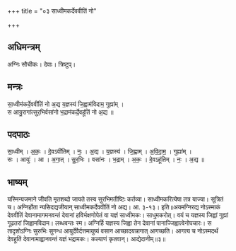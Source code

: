 +++
title = "०३ साध्वीमकर्देववीतिं नो"

+++
## अधिमन्त्रम्
अग्निः सौचीकः। देवाः। त्रिष्टुप्।

## मन्त्रः
सा॒ध्वीम॑कर्दे॒ववी॑तिं नो अ॒द्य य॒ज्ञस्य॑ जि॒ह्वाम॑विदाम॒ गुह्या॑म् ।  
स आयु॒रागा॑त्सुर॒भिर्वसा॑नो भ॒द्राम॑कर्दे॒वहू॑तिं नो अ॒द्य ॥

## पदपाठः
सा॒ध्वीम् । अ॒कः॒ । दे॒वऽवी॑तिम् । नः॒ । अ॒द्य । य॒ज्ञस्य॑ । जि॒ह्वाम् । अ॒वि॒दा॒म॒ । गुह्या॑म् ।  
सः । आयुः॑ । आ । अ॒गा॒त् । सु॒र॒भिः । वसा॑नः । भ॒द्राम् । अ॒कः॒ । दे॒वऽहू॑तिम् । नः॒ । अ॒द्य ॥

## भाष्यम्
यस्मिन्यजमाने जीवति मृतशब्दो जायते तस्य सुरभिमतीष्टिः कर्तव्या। साध्वीमकरित्येषा तत्र याज्या। सूत्रितं च। अग्निर्होता न्यसिदद्यजीयान् साध्वीमकर्देववीतिं नो अद्य। आ. ३-१३। इति॥अयमग्निरद्य नोऽस्माकं देववीतिं देवानामागमनवन्तं देवानां हविर्भक्षणोपेतं वा यज्ञं साध्वीमकः। साधुमकरोत्। वयं च यज्ञस्य जिह्वां गुह्यां गूढतरां जिह्वामविदाम। लब्धवन्तः स्म। अग्निर्हि यज्ञस्य जिह्वा तेन देवानां पानाज्जिह्वात्वेनोपचारः। स तादृशोऽग्निः सुरुभिः सुगन्ध आयुर्देवैर्दत्तमायुष्यं वसान आच्छादयन्नागात् आगच्छति। आगत्य च नोऽस्मदर्थं देवहूतिं देवानामाह्वानवन्तं यज्ञं भद्रामकः। कल्याणं कृतवान्। आद्येदानीम्॥३॥